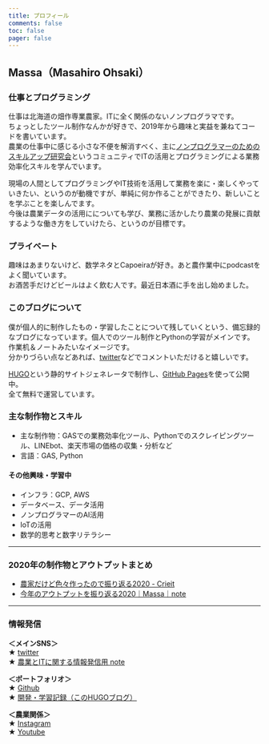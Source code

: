 ```yaml
---
title: プロフィール
comments: false
toc: false
pager: false
---
```



## Massa（Masahiro Ohsaki）

### 仕事とプログラミング
仕事は北海道の畑作専業農家。ITに全く関係のないノンプログラマです。  
ちょっとしたツール制作なんかが好きで、2019年から趣味と実益を兼ねてコードを書いています。  
農業の仕事中に感じる小さな不便を解消すべく、主に[ノンプログラマーのためのスキルアップ研究会](https://tonari-it.com/community-nonpro-semi/)というコミュニティでITの活用とプログラミングによる業務効率化スキルを学んでいます。

現場の人間としてプログラミングやIT技術を活用して業務を楽に・楽しくやっていきたい、というのが動機ですが、単純に何か作ることができたり、新しいことを学ぶことを楽しんでます。  
今後は農業データの活用にについても学び、業務に活かしたり農業の発展に貢献するような働き方をしていけたら、というのが目標です。

### プライベート
趣味はあまりないけど、数学ネタとCapoeiraが好き。あと農作業中にpodcastをよく聞いています。  
お酒苦手だけどビールはよく飲む人です。最近日本酒に手を出し始めました。

### このブログについて
僕が個人的に制作したもの・学習したことについて残していくという、備忘録的なブログになっています。個人でのツール制作とPythonの学習がメインです。作業机＆ノートみたいなイメージです。  
分かりづらい点などあれば、[twitter](https://twitter.com/massasquash)などでコメントいただけると嬉しいです。

[HUGO](https://gohugo.io/)という静的サイトジェネレータで制作し、[GitHub Pages](https://docs.github.com/ja/free-pro-team@latest/github/working-with-github-pages/about-github-pages)を使って公開中。  
全て無料で運営しています。

### 主な制作物とスキル
- 主な制作物：GASでの業務効率化ツール、Pythonでのスクレイピングツール、LINEbot、楽天市場の価格の収集・分析など
- 言語：GAS, Python

#### その他興味・学習中
- インフラ：GCP, AWS
- データベース、データ活用
- ノンプログラマーのAI活用
- IoTの活用
- 数学的思考と数字リテラシー

----
### 2020年の制作物とアウトプットまとめ
- [農家だけど色々作ったので振り返る2020 - Crieit](https://crieit.net/posts/GAS-Python)  
- [今年のアウトプットを振り返る2020｜Massa｜note](https://note.com/agrifeel_labo/n/n24dfceedab23)

----
### 情報発信
**＜メインSNS＞**  
★ [twitter](https://twitter.com/massasquash)  
★ [農業とITに関する情報発信用 note](https://note.mu/agrifeel_labo)

**＜ポートフォリオ＞**  
★ [Github](https://github.com/Massasquash)  
★ [開発・学習記録（このHUGOブログ）](https://massasquash.github.io/potatofolio/)

**＜農業関係＞**  
★ [Instagram](https://www.instagram.com/ohsakifarm/)  
★ [Youtube](https://www.youtube.com/channel/UCsu1mENsBiVFsdc-yq0a4Aw)